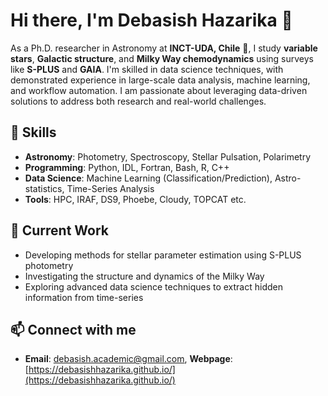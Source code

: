 # Hi there, I'm Debasish Hazarika 👋  

As a Ph.D. researcher in Astronomy at **INCT-UDA, Chile** 🌌, I study **variable stars**, **Galactic structure**, and **Milky Way chemodynamics** using surveys like **S-PLUS** and **GAIA**. I'm skilled in data science techniques, with demonstrated experience in large-scale data analysis, machine learning, and workflow automation. I am passionate about leveraging data-driven solutions to address both research and real-world challenges.

## 🚀 Skills  
- **Astronomy**: Photometry, Spectroscopy, Stellar Pulsation, Polarimetry
- **Programming**: Python, IDL, Fortran, Bash, R, C++ 
- **Data Science**: Machine Learning (Classification/Prediction), Astro-statistics, Time-Series Analysis
- **Tools**: HPC, IRAF, DS9, Phoebe, Cloudy, TOPCAT etc.

## 🌟 Current Work  
- Developing methods for stellar parameter estimation using S-PLUS photometry
- Investigating the structure and dynamics of the Milky Way
- Exploring advanced data science techniques to extract hidden information from time-series 

## 📫 Connect with me 
- **Email**: [debasish.academic@gmail.com](mailto:debasish.academic@gmail.com),  **Webpage**: [https://debasishhazarika.github.io/](https://debasishhazarika.github.io/)

<!--
**DebasishHazarika/DebasishHazarika** is a ✨ _special_ ✨ repository because its `README.md` (this file) appears on your GitHub profile.

Here are some ideas to get you started:

- 🔭 I’m currently working on ...
- 🌱 I’m currently learning ...
- 👯 I’m looking to collaborate on ...
- 🤔 I’m looking for help with ...
- 💬 Ask me about ...
- 📫 How to reach me: ...
- 😄 Pronouns: ...
- ⚡ Fun fact: ...
-->
